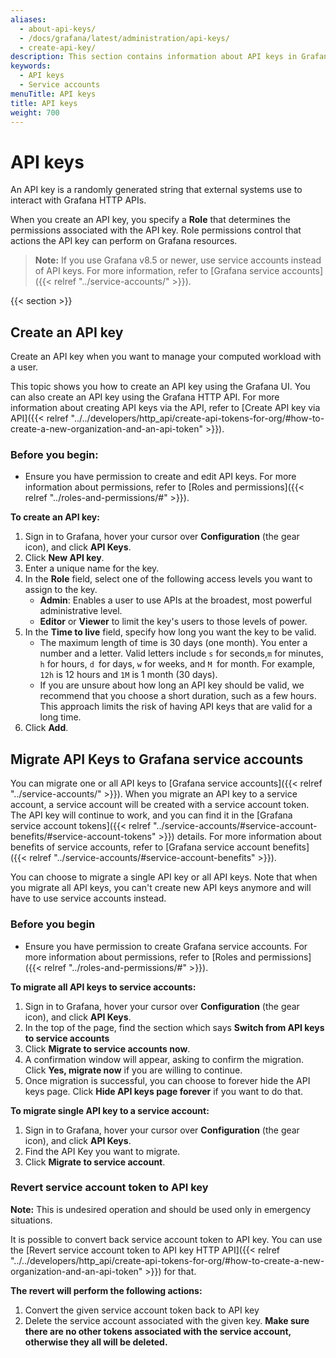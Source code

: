 ```yaml
---
aliases:
  - about-api-keys/
  - /docs/grafana/latest/administration/api-keys/
  - create-api-key/
description: This section contains information about API keys in Grafana
keywords:
  - API keys
  - Service accounts
menuTitle: API keys
title: API keys
weight: 700
---
```


# API keys

An API key is a randomly generated string that external systems use to interact with Grafana HTTP APIs.

When you create an API key, you specify a **Role** that determines the permissions associated with the API key. Role permissions control that actions the API key can perform on Grafana resources.

> **Note:** If you use Grafana v8.5 or newer, use service accounts instead of API keys. For more information, refer to [Grafana service accounts]({{< relref "../service-accounts/" >}}).

{{< section >}}

## Create an API key

Create an API key when you want to manage your computed workload with a user.

This topic shows you how to create an API key using the Grafana UI. You can also create an API key using the Grafana HTTP API. For more information about creating API keys via the API, refer to [Create API key via API]({{< relref "../../developers/http_api/create-api-tokens-for-org/#how-to-create-a-new-organization-and-an-api-token" >}}).

### Before you begin:

- Ensure you have permission to create and edit API keys. For more information about permissions, refer to [Roles and permissions]({{< relref "../roles-and-permissions/#" >}}).

**To create an API key:**

1. Sign in to Grafana, hover your cursor over **Configuration** (the gear icon), and click **API Keys**.
1. Click **New API key**.
1. Enter a unique name for the key.
1. In the **Role** field, select one of the following access levels you want to assign to the key.
   - **Admin**: Enables a user to use APIs at the broadest, most powerful administrative level.
   - **Editor** or **Viewer** to limit the key's users to those levels of power.
1. In the **Time to live** field, specify how long you want the key to be valid.
   - The maximum length of time is 30 days (one month). You enter a number and a letter. Valid letters include `s` for seconds,`m` for minutes, `h` for hours, `d `for days, `w` for weeks, and `M `for month. For example, `12h` is 12 hours and `1M` is 1 month (30 days).
   - If you are unsure about how long an API key should be valid, we recommend that you choose a short duration, such as a few hours. This approach limits the risk of having API keys that are valid for a long time.
1. Click **Add**.

## Migrate API Keys to Grafana service accounts

You can migrate one or all API keys to [Grafana service accounts]({{< relref "../service-accounts/" >}}). When you migrate an API key to a service account, a service account will be created with a service account token.
The API key will continue to work, and you can find it in the [Grafana service account tokens]({{< relref "../service-accounts/#service-account-benefits/#service-account-tokens" >}}) details.
For more information about benefits of service accounts, refer to [Grafana service account benefits]({{< relref "../service-accounts/#service-account-benefits" >}}).

You can choose to migrate a single API key or all API keys. Note that when you migrate all API keys, you can't create new API keys anymore and will have to use service accounts instead.

### Before you begin

- Ensure you have permission to create Grafana service accounts. For more information about permissions, refer to [Roles and permissions]({{< relref "../roles-and-permissions/#" >}}).

**To migrate all API keys to service accounts:**

1. Sign in to Grafana, hover your cursor over **Configuration** (the gear icon), and click **API Keys**.
2. In the top of the page, find the section which says **Switch from API keys to service accounts**
3. Click **Migrate to service accounts now**.
4. A confirmation window will appear, asking to confirm the migration. Click **Yes, migrate now** if you are willing to continue.
5. Once migration is successful, you can choose to forever hide the API keys page. Click **Hide API keys page forever** if you want to do that.

**To migrate single API key to a service account:**

1. Sign in to Grafana, hover your cursor over **Configuration** (the gear icon), and click **API Keys**.
1. Find the API Key you want to migrate.
1. Click **Migrate to service account**.

### Revert service account token to API key

**Note:** This is undesired operation and should be used only in emergency situations.

It is possible to convert back service account token to API key. You can use the [Revert service account token to API key HTTP API]({{< relref "../../developers/http_api/create-api-tokens-for-org/#how-to-create-a-new-organization-and-an-api-token" >}}) for that.

**The revert will perform the following actions:**

1. Convert the given service account token back to API key
1. Delete the service account associated with the given key. **Make sure there are no other tokens associated with the service account, otherwise they all will be deleted.**
